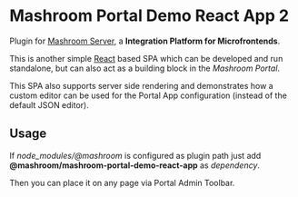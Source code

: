 
# Mashroom Portal Demo React App 2

Plugin for [Mashroom Server](https://www.mashroom-server.com), a **Integration Platform for Microfrontends**.

This is another simple [React](https://reactjs.org) based SPA which can be developed and run standalone, but can also
act as a building block in the _Mashroom Portal_.

This SPA also supports server side rendering and demonstrates how a custom editor can be used
for the Portal App configuration (instead of the default JSON editor).

## Usage

If *node_modules/@mashroom* is configured as plugin path just add **@mashroom/mashroom-portal-demo-react-app** as *dependency*.

Then you can place it on any page via Portal Admin Toolbar.
